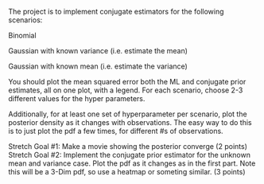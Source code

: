 The project is to implement conjugate estimators for the following scenarios:

 

Binomial 

Gaussian with known variance (i.e. estimate the mean)

Gaussian with known mean (i.e. estimate the variance)

 

You should plot the mean squared error both the ML and conjugate prior estimates, all on one plot, with a legend. For each scenario, choose 2-3 different values for the hyper parameters. 

 

Additionally, for at least one set of hyperparameter per scenario, plot the posterior density as it changes with observations. The easy way to do this is to just plot the pdf a few times, for different #s of observations.


Stretch Goal #1: Make a movie showing the posterior converge (2 points)
Stretch Goal #2: Implement the conjugate prior estimator for the unknown mean and variance case. Plot the pdf as it changes as in the first part. Note this will be a 3-Dim pdf, so use a heatmap or someting similar. (3 points)
